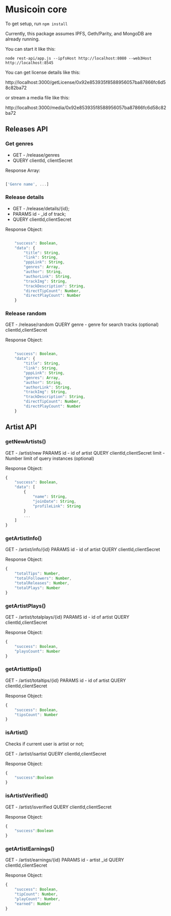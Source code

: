 Musicoin core
===============

To get setup, run `npm install`

Currently, this package assumes IPFS, Geth/Parity, and MongoDB are already running.  

You can start it like this:

`node rest-api/app.js --ipfsHost http://localhost:8080 --web3Host http://localhost:8545`

You can get license details like this:

http://localhost:3000/getLicense/0x92e853935f8588956057ba87866fc6d58c82ba72

or stream a media file like this:

http://localhost:3000/media/0x92e853935f8588956057ba87866fc6d58c82ba72

## Releases API

### Get genres

- GET - /release/genres
- QUERY 
	clientId, clientSecret

Response Array:
``` javascript

['Genre name', ...]

```

### Release details

- GET - /release/details/{id};
- PARAMS 
	id - _id of track;
- QUERY 
	clientId,clientSecret

Response Object: 
``` javascript

    "success": Boolean,
    "data": {
        "title": String,
        "link": String,
        "pppLink": String,
        "genres": Array,
        "author": String,
        "authorLink": String,
        "trackImg": String,
        "trackDescription": String,
        "directTipCount": Number,
        "directPlayCount": Number
    }

```

### Release random

GET - /release/random
QUERY 
	genre - genre for search tracks (optional)
	clientId,clientSecret

Response Object: 
``` javascript

    "success": Boolean,
    "data": {
        "title": String,
        "link": String,
        "pppLink": String,
        "genres": Array,
        "author": String,
        "authorLink": String,
        "trackImg": String,
        "trackDescription": String,
        "directTipCount": Number,
        "directPlayCount": Number
    }

```

## Artist API


### getNewArtists()
GET - /artist/new
PARAMS 
	id - id of artist
QUERY 
	clientId,clientSecret
	limit - Number limit of query instances (optional)

Response Object: 
``` javascript
{
    "success": Boolean,
    "data": [
		{
			"name": String,
            "joinDate": String,
            "profileLink": String
		}
		...
    ]
}
```

### getArtistInfo()

GET - /artist/info/{id}
PARAMS 
	id - id of artist
QUERY 
	clientId,clientSecret

Response Object: 
``` javascript
{
    "totalTips": Number,
    "totalFollowers": Number,
    "totalReleases": Number,
    "totalPlays": Number
}
```
### getArtistPlays()

GET - /artist/totalplays/{id}
PARAMS 
	id - id of artist
QUERY 
	clientId,clientSecret

Response Object: 
``` javascript
{
    "success": Boolean,
    "playsCount": Number
}
```
### getArtisttips()

GET - /artist/totaltips/{id}
PARAMS 
	id - id of artist
QUERY 
	clientId,clientSecret

Response Object: 
``` javascript
{
    "success": Boolean,
    "tipsCount": Number
}
```
### isArtist()

Checks if current user is artist or not;

GET - /artist/isartist
QUERY 
	clientId,clientSecret

Response Object: 
``` javascript
{
	"success":Boolean
}
```

### isArtistVerified()
GET - /artist/isverified
QUERY 
	clientId,clientSecret

Response Object: 
``` javascript
{
	"success":Boolean
}
```
### getArtistEarnings()

GET - /artist/earnings/{id}
PARAMS
	id - artist _id
QUERY 
	clientId,clientSecret

Response Object: 
``` javascript
{
    "success": Boolean,
    "tipCount": Number,
    "playCount": Number,
    "earned": Number
}
```
